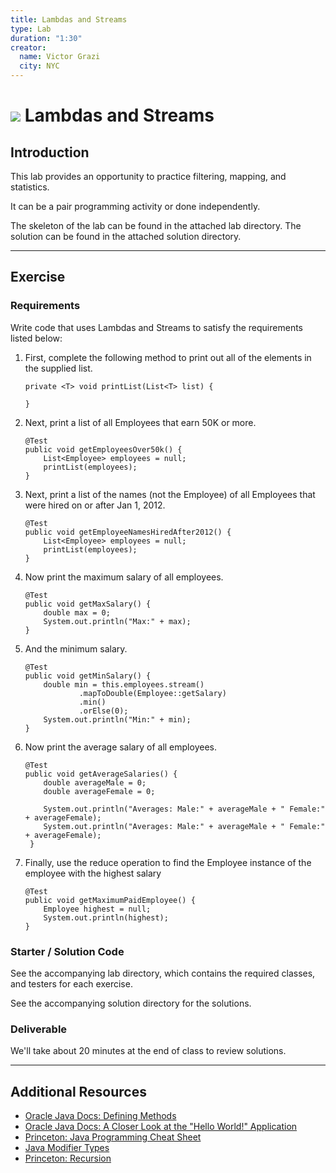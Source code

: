 ```yaml
---
title: Lambdas and Streams
type: Lab
duration: "1:30"
creator:
  name: Victor Grazi
  city: NYC
---
```


# ![](https://ga-dash.s3.amazonaws.com/production/assets/logo-9f88ae6c9c3871690e33280fcf557f33.png) Lambdas and Streams

## Introduction

This lab provides an opportunity to practice filtering, mapping, and statistics. 

It can be a pair programming activity or done independently.

The skeleton of the lab can be found in the attached lab directory. The solution can be found in the attached solution directory.

------

## Exercise

### Requirements

Write code that uses Lambdas and Streams to satisfy the requirements listed below:

1. First, complete the following method to print out all of the elements in the supplied list.

    ```
    private <T> void printList(List<T> list) {

    }
    ```

2. Next, print a list of all Employees that earn 50K or more. 

    ```
    @Test
    public void getEmployeesOver50k() {
        List<Employee> employees = null;
        printList(employees);
    }
    ```

3. Next, print a list of the names (not the Employee) of all Employees that were hired on or after Jan 1, 2012.

    ```
    @Test
    public void getEmployeeNamesHiredAfter2012() {
        List<Employee> employees = null;
        printList(employees);
    }
    ```

4. Now print the maximum salary of all employees.

    ```
    @Test
    public void getMaxSalary() {
        double max = 0;
        System.out.println("Max:" + max);
    }
    ```

5. And the minimum salary.
    
    ```
    @Test
    public void getMinSalary() {
        double min = this.employees.stream()
                .mapToDouble(Employee::getSalary)
                .min()
                .orElse(0);
        System.out.println("Min:" + min);
    }
    ```

6. Now print the average salary of all employees.

    ```
    @Test
    public void getAverageSalaries() {
        double averageMale = 0;
        double averageFemale = 0;

        System.out.println("Averages: Male:" + averageMale + " Female:" + averageFemale);
        System.out.println("Averages: Male:" + averageMale + " Female:" + averageFemale);
     }
     ```

7. Finally, use the reduce operation to find the Employee instance of the employee with the highest salary

    ```
    @Test
    public void getMaximumPaidEmployee() {
        Employee highest = null;
        System.out.println(highest);
    }
    ```

### Starter / Solution Code

See the accompanying lab directory, which contains the required classes, and testers for each exercise.

See the accompanying solution directory for the solutions.

### Deliverable

We'll take about 20 minutes at the end of class to review solutions.

----

## Additional Resources

- [Oracle Java Docs: Defining Methods](https://docs.oracle.com/javase/tutorial/java/javaOO/methods.html)
- [Oracle Java Docs: A Closer Look at the "Hello World!" Application](https://docs.oracle.com/javase/tutorial/getStarted/application/)
- [Princeton: Java Programming Cheat Sheet](https://introcs.cs.princeton.edu/java/11cheatsheet/)
- [Java Modifier Types](http://www.tutorialspoint.com/java/java_modifier_types.htm)
- [Princeton: Recursion](http://introcs.cs.princeton.edu/java/23recursion/)

